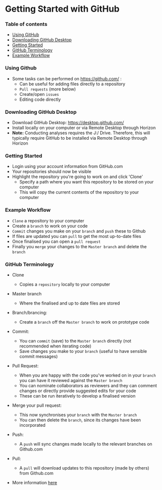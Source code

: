 # Getting Started with GitHub 


### Table of contents
- [Using GitHub](#using-github)
- [Downloading GitHub Desktop](#downloading-github-desktop)
- [Getting Started](#getting-started)
- [GitHub Terminology](#github-terminology) 
- [Example Workflow](#example-workflow)

### Using Github
- Some tasks can be performed on https://github.com/ :
  + Can be useful for adding files directly to a repository 
  + `Pull requests` (more below)
  + Create/open `issues`
  + Editing code directly 

### Downloading GitHub Desktop
- Download GitHub Desktop: https://desktop.github.com/
- Install locally on your computer or via Remote Desktop through Horizon 
- **Note:** Conducting analyses requires the J:/ Drive. Therefore, this will typically require GitHub to be installed via Remote Desktop
through Horizon

### Getting Started
- Login using your account information from GitHub.com
- Your repositories should now be visible 
- Highlight the repository you're going to work on and click 'Clone' 
  + Specify a path where you want this repository to be stored on your computer
  + This will copy the current contents of the repository to your computer
  
### Example Workflow 
- `Clone` a repository to your computer
- Create a `branch` to work on your code
- `Commit` changes you make on your `branch` and `push` these to Github
- If files are updated you can `pull` to get the most up-to-date files
- Once finalised you can open a `pull request`
- Finally you `merge` your changes to the `Master branch` and delete the `branch`
  
### GitHub Terminology
- Clone
  + Copies a `repository` locally to your computer
- Master branch
  + Where the finalised and up to date files are stored
- Branch/brancing: 
  + Create a `branch` off the `Master branch` to work on prototype code
- Commit:
  + You can `commit` (save) to the `Master branch` directly (not recommended when iterating code)
  + Save changes you make to your `branch` (useful to have sensible commit messages)
- Pull Request:
  + When you are happy with the code you've worked on in your `branch` you can have it reviewed against the `Master branch`
  + You can nominate collaborators as reviewers and they can comment changes or directly provide suggested edits for your code
  + These can be run iteratively to develop a finalised version
- Merge your pull request:
  + This now synchronises your `branch` with the `Master branch` 
  + You can then delete the `branch`, since its changes have been incorporated
- Push:
  + A `push` will sync changes made locally to the relevant branches on Github.com
- Pull:
  + A `pull` will download updates to this repository (made by others) from Github.com


- More information [here](https://guides.github.com/activities/hello-world/)



